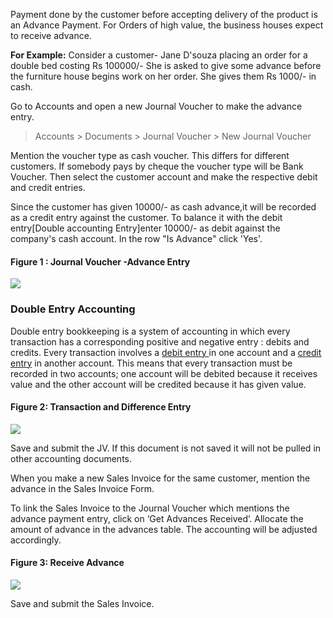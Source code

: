 Payment done by the customer before accepting delivery of the product is an
Advance Payment. For Orders of high value, the business houses expect to
receive advance.

  
__For Example:__ Consider a customer- Jane D'souza placing an order for a double
bed costing Rs 100000/- She is asked to give some advance before the furniture
house begins work on her order. She gives them Rs 1000/- in cash.

  
Go to Accounts and open a new Journal Voucher to make the advance entry.

> Accounts > Documents > Journal Voucher > New Journal Voucher  

Mention the voucher type as cash voucher. This differs for different
customers. If somebody pays by cheque the voucher type will be Bank Voucher.
Then select the customer account and make the respective debit and credit
entries.  

  

Since the customer has given 10000/- as cash advance,it will be recorded as a
credit entry against the customer. To balance it with the debit entry[Double
accounting Entry]enter 10000/- as debit against the company's cash account. In
the row "Is Advance" click 'Yes'.



#### Figure 1 : Journal Voucher -Advance Entry  

   

![](assets/erpnext_org/images/erpnext/e-t-o-jv-advance.png)  

  

### Double Entry Accounting  

Double entry bookkeeping is a system of accounting in which every transaction
has a corresponding positive and negative entry : debits and credits. Every
transaction involves a [debit entry
](http://www.e-conomic.co.uk/accountingsystem/glossary/debit)in one account
and a [credit
entry](http://www.e-conomic.co.uk/accountingsystem/glossary/credit) in another
account. This means that every transaction must be recorded in two accounts;
one account will be debited because it receives value and the other account
will be credited because it has given value.

  
#### Figure 2: Transaction and Difference Entry
![](assets/erpnext_org/images/erpnext/e-t-o-jv-credit-childbed.png)  

  

  

Save and submit the JV. If this document is not saved it will not be pulled in
other accounting documents.

  

When you make a new Sales Invoice for the same customer, mention the advance
in the Sales Invoice Form.

  

To link the Sales Invoice to the Journal Voucher which mentions the advance
payment entry, click on ‘Get Advances Received’.  Allocate the amount of
advance in the advances table. The accounting will be adjusted accordingly.

#### Figure 3: Receive Advance 
![](assets/erpnext_org/images/erpnext/e-t-o-salinv-get-advance-childbed.png)  

  

Save and submit the Sales Invoice.

  

  

  

  

  

  

  


